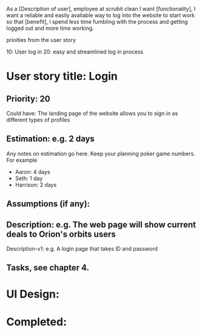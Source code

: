 As a [Description of user], employee at scrubit clean
I want [functionality], I want a reliable and easily avaliable way to log into the website to start work 
so that [benefit], i spend less time fumbling with the process and getting logged out and more time working.

prioities from the user story

10: User log in
20: easy and streamlined log in process


# User story title: Login

## Priority: 20
Could have:
The landing page of the website allows you to sign in as different types of profiles


## Estimation: e.g. 2 days
Any notes on estimation go here. Keep your planning poker game numbers. For example
* Aaron: 4 days
* Seth: 1 day
* Harrison: 2 days 


## Assumptions (if any):

## Description: e.g. The web page will show current deals to Orion's orbits users

Description-v1: e.g. A login page that takes ID and password

## Tasks, see chapter 4.



# UI Design:


# Completed: